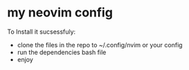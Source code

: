 # my neovim config

To Install it sucsessfuly:

- clone the files in the repo to ~/.config/nvim or your config
- run the dependencies bash file
- enjoy
